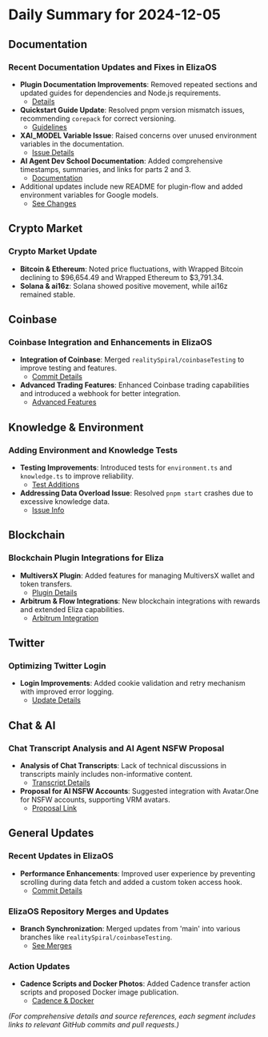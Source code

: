 # Daily Summary for 2024-12-05

## Documentation
### Recent Documentation Updates and Fixes in ElizaOS
- **Plugin Documentation Improvements**: Removed repeated sections and updated guides for dependencies and Node.js requirements.
  - [Details](https://github.com/elizaOS/eliza/pull/848)
- **Quickstart Guide Update**: Resolved pnpm version mismatch issues, recommending `corepack` for correct versioning.
  - [Guidelines](https://github.com/elizaOS/eliza/pull/861)
- **XAI_MODEL Variable Issue**: Raised concerns over unused environment variables in the documentation.
  - [Issue Details](https://github.com/elizaOS/eliza/issues/870)
- **AI Agent Dev School Documentation**: Added comprehensive timestamps, summaries, and links for parts 2 and 3.
  - [Documentation](https://github.com/elizaOS/eliza/pull/877)
- Additional updates include new README for plugin-flow and added environment variables for Google models.
  - [See Changes](https://github.com/elizaOS/eliza/commit/a346ed715aa8ec5d3521581440a9ae4a6aba5cb7)

## Crypto Market
### Crypto Market Update
- **Bitcoin & Ethereum**: Noted price fluctuations, with Wrapped Bitcoin declining to $96,654.49 and Wrapped Ethereum to $3,791.34.
- **Solana & ai16z**: Solana showed positive movement, while ai16z remained stable.

## Coinbase
### Coinbase Integration and Enhancements in ElizaOS
- **Integration of Coinbase**: Merged `realitySpiral/coinbaseTesting` to improve testing and features.
  - [Commit Details](https://github.com/elizaOS/eliza/commit/6fe333183597e37f90dd98ac11cb90a86fced4a9)
- **Advanced Trading Features**: Enhanced Coinbase trading capabilities and introduced a webhook for better integration.
  - [Advanced Features](https://github.com/elizaOS/eliza/commit/938f313e19ee75c9dcfd1d10dc66d6210c97eb22)

## Knowledge & Environment
### Adding Environment and Knowledge Tests
- **Testing Improvements**: Introduced tests for `environment.ts` and `knowledge.ts` to improve reliability.
  - [Test Additions](https://github.com/elizaOS/eliza/commit/6a9938c01ac9e3a9b2159e623e444053ac9a9f27)
- **Addressing Data Overload Issue**: Resolved `pnpm start` crashes due to excessive knowledge data.
  - [Issue Info](https://github.com/elizaOS/eliza/issues/866)

## Blockchain
### Blockchain Plugin Integrations for Eliza
- **MultiversX Plugin**: Added features for managing MultiversX wallet and token transfers.
  - [Plugin Details](https://github.com/elizaOS/eliza/pull/860)
- **Arbitrum & Flow Integrations**: New blockchain integrations with rewards and extended Eliza capabilities.
  - [Arbitrum Integration](https://github.com/elizaOS/eliza/issues/851)

## Twitter
### Optimizing Twitter Login
- **Login Improvements**: Added cookie validation and retry mechanism with improved error logging.
  - [Update Details](https://github.com/elizaOS/eliza/commit/f57b48fcce54a48d7cf255ac4b02db01ec639d56)

## Chat & AI 
### Chat Transcript Analysis and AI Agent NSFW Proposal
- **Analysis of Chat Transcripts**: Lack of technical discussions in transcripts mainly includes non-informative content.
  - [Transcript Details](https://discord.com/channels/1253563208833433701/1326603270893867064)
- **Proposal for AI NSFW Accounts**: Suggested integration with Avatar.One for NSFW accounts, supporting VRM avatars.
  - [Proposal Link](https://github.com/elizaOS/eliza/issues/873)

## General Updates
### Recent Updates in ElizaOS
- **Performance Enhancements**: Improved user experience by preventing scrolling during data fetch and added a custom token access hook.
  - [Commit Details](https://github.com/elizaOS/eliza/commit/171ffec7dc2fada8d9d4ef1622f865678d82b0c9)

### ElizaOS Repository Merges and Updates
- **Branch Synchronization**: Merged updates from 'main' into various branches like `realitySpiral/coinbaseTesting`.
  - [See Merges](https://github.com/elizaOS/eliza/commit/a34639bef6d86de85367f015d937d046e33c76c6)

### Action Updates
- **Cadence Scripts and Docker Photos**: Added Cadence transfer action scripts and proposed Docker image publication.
  - [Cadence & Docker](https://github.com/elizaOS/eliza/commit/6f181ea3afae780d8c8fbe81542c51f7b0880e16)

*(For comprehensive details and source references, each segment includes links to relevant GitHub commits and pull requests.)*
